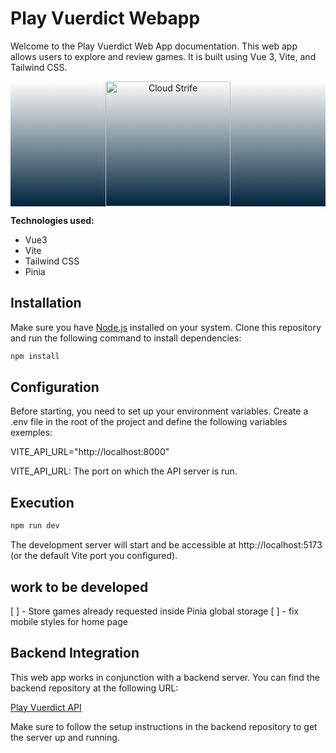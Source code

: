 # Play Vuerdict Webapp

Welcome to the Play Vuerdict Web App documentation. This web app allows users to explore and review games. It is built using Vue 3, Vite, and Tailwind CSS.

<div style="background: linear-gradient(to top, #00243D, transparent);">
  <p align="center">
    <img src="https://raw.githubusercontent.com/Wtheodoro/play-vuerdict/main/src/assets/images/cloudStrife.svg" width="200" alt="Cloud Strife">
  </p>
</div>

**Technologies used:**

- Vue3
- Vite
- Tailwind CSS
- Pinia

## Installation

Make sure you have [Node.js](https://nodejs.org) installed on your system. Clone this repository and run the following command to install dependencies:

```bash
npm install
```

## Configuration

Before starting, you need to set up your environment variables. Create a .env file in the root of the project and define the following variables exemples:

VITE_API_URL="http://localhost:8000"

VITE_API_URL: The port on which the API server is run.


## Execution

```bash
npm run dev
```

The development server will start and be accessible at http://localhost:5173 (or the default Vite port you configured).

## work to be developed

[ ] - Store games already requested inside Pinia global storage
[ ] - fix mobile styles for home page

## Backend Integration

This web app works in conjunction with a backend server. You can find the backend repository at the following URL:

[Play Vuerdict API](https://github.com/Wtheodoro/plau-vuerdict-api)

Make sure to follow the setup instructions in the backend repository to get the server up and running.
